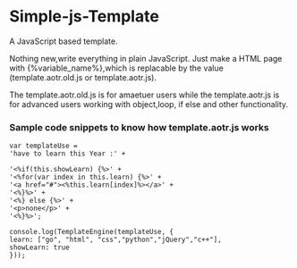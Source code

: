 # Simple-js-Template


A JavaScript based template.

Nothing new,write everything in plain JavaScript.
Just make a HTML page with {%variable_name%},which is replacable by the value (template.aotr.old.js or template.aotr.js).

The template.aotr.old.js is for amaetuer users while the template.aotr.js is for advanced users working with object,loop, if else and other functionality.

### Sample code snippets to know how template.aotr.js works
```
var templateUse = 
'have to learn this Year :' +

'<%if(this.showLearn) {%>' +
'<%for(var index in this.learn) {%>' + 
'<a href="#"><%this.learn[index]%></a>' +
'<%}%>' +
'<%} else {%>' +
'<p>none</p>' +
'<%}%>';

console.log(TemplateEngine(templateUse, {
learn: ["go", "html", "css","python","jQuery","c++"],
showLearn: true
}));
```
